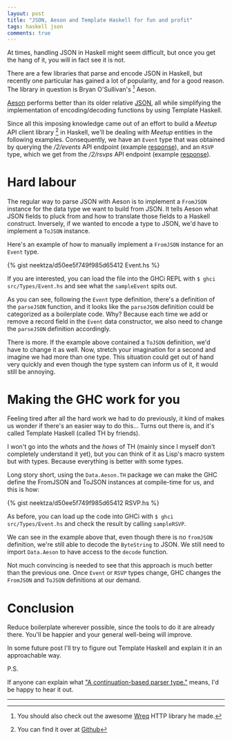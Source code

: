 ```yaml
---
layout: post
title: "JSON, Aeson and Template Haskell for fun and profit"
tags: haskell json
comments: true
---
```


At times, handling JSON in Haskell might seem difficult, but once you get the hang of it, you will in fact see it is not.

There are a few libraries that parse and encode JSON in Haskell, but recently one particular has gained a lot of popularity, and for a good reason. The library in question is Bryan O'Sullivan's [^1] Aeson.

[Aeson](http://hackage.haskell.org/package/aeson) performs better than its older relative [JSON](http://hackage.haskell.org/package/json), all while simplifying the implementation of encoding/decoding functions by using Template Haskell.

Since all this imposing knowledge came out of an effort to build a *Meetup* API client library [^2] in Haskell, we'll be dealing with *Meetup* entities in the following examples. Consequently, we have an ```Event``` type that was obtained by querying the */2/events*  API endpoint (example [response](https://gist.github.com/neektza/d50ee5f749f985d65412#file-event-json)), and an ```RSVP``` type, which we get from the */2/rsvps* API endpoint (example [response](https://gist.github.com/neektza/d50ee5f749f985d65412#file-rsvp-json)).

# Hard labour

The regular way to parse JSON with Aeson is to implement a ```FromJSON``` instance for the data type we want to build from JSON. It tells Aeson what JSON fields to pluck from and how to translate those fields to a Haskell construct. Inversely, if we wanted to encode a type to JSON, we'd have to implement a ```ToJSON``` instance.

Here's an example of how to manually implement a ```FromJSON``` instance for an ```Event``` type.

{% gist neektza/d50ee5f749f985d65412 Event.hs %}

If you are interested, you can load the file into the GHCi REPL with ```$ ghci src/Types/Event.hs``` and see what the ```sampleEvent``` spits out.

As you can see, following the ```Event``` type definition, there's a definition of the ```parseJSON``` function, and it looks like the ```parseJSON``` definition could be categorized as a boilerplate code. Why? Because each time we add or remove a record field in the ```Event``` data constructor, we also need to change the ```parseJSON``` definition accordingly.

There is more. If the example above contained a ```ToJSON``` definition, we'd have to change it as well. Now, stretch your imagination for a second and imagine we had more than one type. This situation could get out of hand very quickly and even though the type system can inform us of it, it would still be annoying.

# Making the GHC work for you

Feeling tired after all the hard work we had to do previously, it kind of makes us wonder if there's an easier way to do this... Turns out there is, and it's called Template Haskell (called TH by friends).

I won't go into the *whats* and the *hows* of TH (mainly since I myself don't completely understand it yet), but you can think of it as Lisp's macro system but with types. Because everything is better with some types.

Long story short, using the ```Data.Aeson.TH``` package we can make the GHC define the FromJSON and ToJSON instances at compile-time for us, and this is how:

{% gist neektza/d50ee5f749f985d65412 RSVP.hs %}

As before, you can load up the code into GHCi with ```$ ghci src/Types/Event.hs``` and check the result by calling ```sampleRSVP```.

We can see in the example above that, even though there is no ```fromJSON``` definition, we're still able to decode the ```ByteString``` to JSON. We still need to import ```Data.Aeson``` to have access to the ```decode``` function.

Not much convincing is needed to see that this approach is much better than the previous one. Once ```Event``` or ```RSVP``` types change, GHC changes the ```FromJSON``` and ```ToJSON``` definitions at our demand.

# Conclusion

Reduce boilerplate wherever possible, since the tools to do it are already there. You'll be happier and your general well-being will improve.

In some future post I'll try to figure out Template Haskell and explain it in an approachable way.

P.S.

If anyone can explain what ["A continuation-based parser type."](https://hackage.haskell.org/package/aeson-0.7.0.3/docs/Data-Aeson-Types.html#t:Parser) means, I'd be happy to hear it out.

---
[^1]: You should also check out the awesome [Wreq](http://hackage.haskell.org/package/wreq) HTTP library he made.
[^2]: You can find it over at [Github](https://github.com/neektza/hs_meetup)
